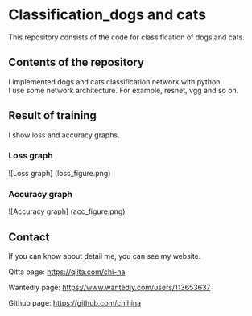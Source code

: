 # Classification_dogs and cats
This repository consists of the code for classification of dogs and cats.

## Contents of the repository
I implemented dogs and cats classification network with python.  
I use some network architecture. For example, resnet, vgg and so on.  

## Result of training
I show loss and accuracy graphs. 

### Loss graph
![Loss graph] (loss_figure.png)

### Accuracy graph
![Accuracy graph] (acc_figure.png)

## Contact
If you can know about detail me, you can see my website.

Qitta page: https://qiita.com/chi-na  

Wantedly page: https://www.wantedly.com/users/113653637  

Github page: https://github.com/chihina
